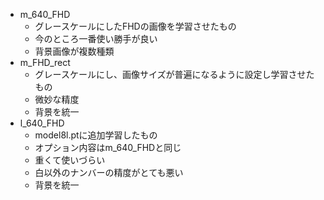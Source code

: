 - m_640_FHD
  - グレースケールにしたFHDの画像を学習させたもの
  - 今のところ一番使い勝手が良い
  - 背景画像が複数種類
- m_FHD_rect
  - グレースケールにし、画像サイズが普遍になるように設定し学習させたもの
  - 微妙な精度
  - 背景を統一
- l_640_FHD
  - model8l.ptに追加学習したもの
  - オプション内容はm_640_FHDと同じ
  - 重くて使いづらい
  - 白以外のナンバーの精度がとても悪い
  - 背景を統一




